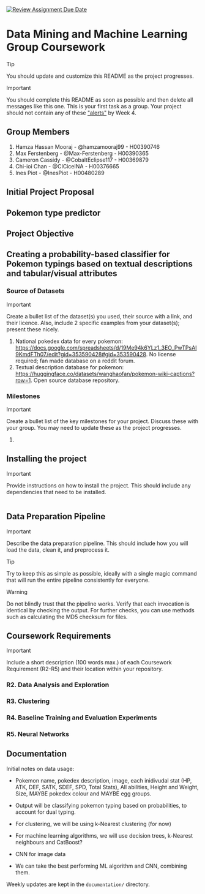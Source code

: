 [![Review Assignment Due Date](https://classroom.github.com/assets/deadline-readme-button-22041afd0340ce965d47ae6ef1cefeee28c7c493a6346c4f15d667ab976d596c.svg)](https://classroom.github.com/a/TnJIQ-Y6)
# Data Mining and Machine Learning Group Coursework

> [!TIP]
> You should update and customize this README as the project progresses.

> [!IMPORTANT]
> You should complete this README as soon as possible and then delete all messages like this one. This is your first task as a group. Your project should not contain any of these ["alerts"](https://docs.github.com/en/get-started/writing-on-github/getting-started-with-writing-and-formatting-on-github/basic-writing-and-formatting-syntax#alerts) by Week 4.


## Group Members
1. Hamza Hassan Mooraj - @hamzamooraj99 - H00390746
2. Max Ferstenberg - @Max-Ferstenberg - H00390365
3. Cameron Cassidy - @CobaltEclipse117 - H00369879
4. Chi-ioi Chan - @CICiceINA - H00376665
5. Ines Piot - @InesPiot - H00480289

## Initial Project Proposal
Pokemon type predictor
-

## Project Objective
Creating a probability-based classifier for Pokemon typings based on textual descriptions and tabular/visual attributes
-
### Source of Datasets
> [!IMPORTANT]
> Create a bullet list of the dataset(s) you used, their source with a link, and their licence. Also, include 2 specific examples from your dataset(s); present these nicely.

1. National pokedex data for every pokemon: https://docs.google.com/spreadsheets/d/19Me94k6YLz1_3EO_PwTPsAI9KmdFTh07/edit?gid=353590428#gid=353590428. No license required; fan made database on a reddit forum.
2. Textual description database for pokemon: https://huggingface.co/datasets/wanghaofan/pokemon-wiki-captions?row=1. Open source database repository.

### Milestones

> [!IMPORTANT]
> Create a bullet list of the key milestones for your project. Discuss these with your group. You may need to update these as the project progresses.

1. 


## Installing the project

> [!IMPORTANT]
> Provide instructions on how to install the project. This should include any dependencies that need to be installed.

```bash
```

## Data Preparation Pipeline

> [!IMPORTANT]
> Describe the data preparation pipeline. This should include how you will load the data, clean it, and preprocess it.

> [!TIP]
> Try to keep this as simple as possible, ideally with a single magic command that will run the entire pipeline consistently for everyone.


> [!WARNING]
> Do not blindly trust that the pipeline works. Verify that each invocation is identical by checking the output. For further checks, you can use methods such as calculating the MD5 checksum for files.


## Coursework Requirements

> [!IMPORTANT]
> Include a short description (100 words max.) of each Coursework Requirement (R2-R5) and their location within your repository.

### R2. Data Analysis and Exploration

### R3. Clustering

### R4.	Baseline Training and Evaluation Experiments

### R5. Neural Networks


## Documentation

Initial notes on data usage:
- Pokemon name, pokedex description, image, each inidivudal stat (HP, ATK, DEF, SATK, SDEF, SPD, Total Stats), All abilities, Height and Weight, Size, MAYBE pokedex colour and MAYBE egg groups.
- Output will be classifying pokemon typing based on probabilities, to account for dual typing.
- For clustering, we will be using k-Nearest clustering (for now)
- For machine learning algorithms, we will use decision trees, k-Nearest neighbours and CatBoost?
- CNN for image data

- We can take the best performing ML algorithm and CNN, combining them.

Weekly updates are kept in the `documentation/` directory.
